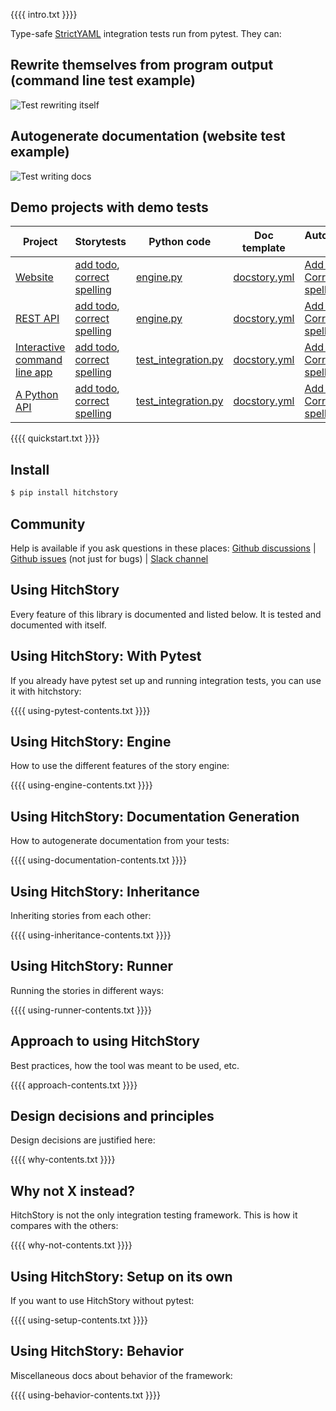 {{{{ intro.txt }}}}

Type-safe [StrictYAML](why/strictyaml) integration tests run from pytest. They can:

## Rewrite themselves from program output (command line test example)

![Test rewriting itself](https://hitchdev-videos.netlify.app/rewrite-demo.gif)

## Autogenerate documentation (website test example)

![Test writing docs](https://hitchdev-videos.netlify.app/rewrite-docs-demo.gif)


## Demo projects with demo tests

Project | Storytests | Python code | Doc template | Autogenerated docs
---|---|---|---|---
[Website](https://github.com/hitchdev/hitchstory/tree/master/examples/website) | [add todo](https://github.com/hitchdev/hitchstory/tree/master/examples/website/hitch/story/add-todo.story), [correct spelling](https://github.com/hitchdev/hitchstory/tree/master/examples/website/hitch/story/correct-my-spelling.story) | [engine.py](https://github.com/hitchdev/hitchstory/tree/master/examples/website/hitch/engine.py) | [docstory.yml](https://github.com/hitchdev/hitchstory/tree/master/examples/website/hitch/docstory.yml) | [Add todo](https://github.com/hitchdev/hitchstory/blob/master/examples/website/hitch/docs/add-and-retrieve-todo.md), [Correct my spelling](https://github.com/hitchdev/hitchstory/tree/master/examples/website/hitch/docs/correct-my-spelling.md)
[REST API](https://github.com/hitchdev/hitchstory/tree/master/examples/restapi) | [add todo](https://github.com/hitchdev/hitchstory/tree/master/examples/restapi/hitch/story/add-todo.story), [correct spelling](https://github.com/hitchdev/hitchstory/tree/master/examples/restapi/hitch/story/correct-my-spelling.story) | [engine.py](https://github.com/hitchdev/hitchstory/tree/master/examples/restapi/hitch/engine.py) | [docstory.yml](https://github.com/hitchdev/hitchstory/tree/master/examples/restapi/hitch/docstory.yml) | [Add todo](https://github.com/hitchdev/hitchstory/blob/master/examples/restapi/hitch/docs/add-and-retrieve-todo.md), [Correct my spelling](https://github.com/hitchdev/hitchstory/tree/master/examples/restapi/hitch/docs/correct-my-spelling.md)
[Interactive command line app](https://github.com/hitchdev/hitchstory/tree/master/examples/commandline) | [add todo](https://github.com/hitchdev/hitchstory/tree/master/examples/commandline/story/add-todo.story), [correct spelling](https://github.com/hitchdev/hitchstory/tree/master/examples/commandline/story/correct-my-spelling.story) | [test_integration.py](https://github.com/hitchdev/hitchstory/tree/master/examples/commandline/hitch/engine.py) | [docstory.yml](https://github.com/hitchdev/hitchstory/tree/master/examples/commandline/tests/docstory.yml) | [Add todo](https://github.com/hitchdev/hitchstory/blob/master/examples/commandline/docs/add-and-retrieve-todo.md), [Correct my spelling](https://github.com/hitchdev/hitchstory/tree/master/examples/commandline/docs/correct-my-spelling.md)
[A Python API](https://github.com/hitchdev/hitchstory/tree/master/examples/pythonapi) | [add todo](https://github.com/hitchdev/hitchstory/tree/master/examples/pythonapi/story/add-todo.story), [correct spelling](https://github.com/hitchdev/hitchstory/tree/master/examples/pythonapi/story/correct-my-spelling.story) | [test_integration.py](https://github.com/hitchdev/hitchstory/tree/master/examples/pythonapi/tests/test_integration.py) | [docstory.yml](https://github.com/hitchdev/hitchstory/tree/master/examples/pythonapi/tests/docstory.yml) | [Add todo](https://github.com/hitchdev/hitchstory/blob/master/examples/pythonapi/docs/add-and-retrieve-todo.md), [Correct my spelling](https://github.com/hitchdev/hitchstory/tree/master/examples/pythonapi/docs/correct-my-spelling.md)


{{{{ quickstart.txt }}}}


## Install

```bash
$ pip install hitchstory
```

## Community

Help is available if you ask questions in these places: [Github discussions](https://github.com/hitchdev/hitchstory/discussions) | [Github issues](https://github.com/hitchdev/hitchstory/issues) (not just for bugs) | [Slack channel](https://join.slack.com/t/hitchstory/shared_invite/zt-1uvrtozlz-vK92y5HN4SETkriUbBIHUQ)

## Using HitchStory

Every feature of this library is documented and listed below.
It is tested and documented with itself.


## Using HitchStory: With Pytest

If you already have pytest set up and running integration
tests, you can use it with hitchstory:

{{{{ using-pytest-contents.txt }}}}

## Using HitchStory: Engine

How to use the different features of the story engine:

{{{{ using-engine-contents.txt }}}}

## Using HitchStory: Documentation Generation

How to autogenerate documentation from your tests:

{{{{ using-documentation-contents.txt }}}}

## Using HitchStory: Inheritance

Inheriting stories from each other:

{{{{ using-inheritance-contents.txt }}}}

## Using HitchStory: Runner

Running the stories in different ways:

{{{{ using-runner-contents.txt }}}}

## Approach to using HitchStory

Best practices, how the tool was meant to be used, etc.

{{{{ approach-contents.txt }}}}

## Design decisions and principles

Design decisions are justified here:

{{{{ why-contents.txt }}}}

## Why not X instead?

HitchStory is not the only integration testing framework.
This is how it compares with the others:

{{{{ why-not-contents.txt }}}}

## Using HitchStory: Setup on its own

If you want to use HitchStory without pytest:

{{{{ using-setup-contents.txt }}}}

## Using HitchStory: Behavior

Miscellaneous docs about behavior of the framework:

{{{{ using-behavior-contents.txt }}}}
